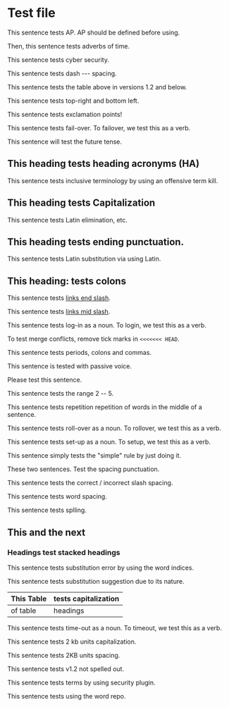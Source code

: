 # Test file

This sentence tests AP. AP should be defined before using.

Then, this sentence tests adverbs of time.

This sentence tests cyber security.

This sentence tests dash --- spacing.

This sentence tests the table above in versions 1.2 and below.

This sentence tests top-right and bottom left.

This sentence tests exclamation points!

This sentence tests fail-over. To failover, we test this as a verb.

This sentence will test the future tense.

## This heading tests heading acronyms (HA)

This sentence tests inclusive terminology by using an offensive term kill.

## This heading tests Capitalization

This sentence tests Latin elimination, etc. 

## This heading tests ending punctuation.

This sentence tests Latin substitution via using Latin.

## This heading: tests colons

This sentence tests [links end slash]({{site.url}}{{site.baseurl}}/opensearch).

This sentence tests [links mid slash]({{site.url}}{{site.baseurl}}opensearch).

This sentence tests log-in as a noun. To login, we test this as a verb.

To test merge conflicts, remove tick marks in `<<<<<<< HEAD`.

This sentence tests periods, colons and commas.

This sentence is tested with passive voice.

Please test this sentence.

This sentence tests the range 2 -- 5.

This sentence tests repetition repetition of words in the middle of a sentence.

This sentence tests roll-over as a noun. To rollover, we test this as a verb.

This sentence tests set-up as a noun. To setup, we test this as a verb.

This sentence simply tests the "simple" rule by just doing it.

These two sentences.  Test the spacing punctuation.

This sentence tests the correct / incorrect slash spacing.

This sentence tests  word spacing.

This sentence tests splling.

## This and the next

### Headings test stacked headings

This sentence tests substitution error by using the word indices.

This sentence tests substitution suggestion due to its nature.

This Table | tests capitalization
:--- | :---
of table | headings

This sentence tests time-out as a noun. To timeout, we test this as a verb.

This sentence tests 2 kb units capitalization.

This sentence tests 2KB units spacing.

This sentence tests v1.2 not spelled out.

This sentence tests terms by using security plugin.

This sentence tests using the word repo. 